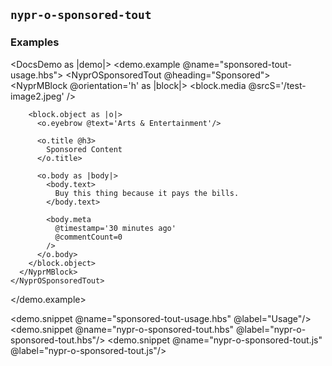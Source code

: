 ## `nypr-o-sponsored-tout`

### Examples

<DocsDemo as |demo|>
  <demo.example @name="sponsored-tout-usage.hbs">
    <NyprOSponsoredTout @heading="Sponsored">
      <NyprMBlock @orientation='h' as |block|>
        <block.media
          @srcS='/test-image2.jpeg'
        />

        <block.object as |o|>
          <o.eyebrow @text='Arts & Entertainment'/>

          <o.title @h3>
            Sponsored Content
          </o.title>

          <o.body as |body|>
            <body.text>
              Buy this thing because it pays the bills.
            </body.text>

            <body.meta
              @timestamp='30 minutes ago'
              @commentCount=0
            />
          </o.body>
        </block.object>
      </NyprMBlock>
    </NyprOSponsoredTout>
  </demo.example>

  <demo.snippet @name="sponsored-tout-usage.hbs" @label="Usage"/>
  <demo.snippet @name="nypr-o-sponsored-tout.hbs" @label="nypr-o-sponsored-tout.hbs"/>
  <demo.snippet @name="nypr-o-sponsored-tout.js" @label="nypr-o-sponsored-tout.js"/>

</DocsDemo>
